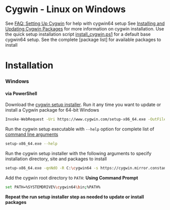 # Cygwin - Linux on Windows
See [FAQ: Setting Up Cygwin](https://www.cygwin.com/faq/faq.html#faq.setup.cli) for help with cygwin64 setup
See [Installing and Updating Cygwin Packages](https://www.cygwin.com/install.html) for more information on cygwin installation.
Use the quick setup installation script [install_cygwin.ps1](https://www.powershellgallery.com/packages/AppVeyorBYOC/1.0.21/Content/scripts%5CWindows%5Cinstall_cygwin.ps1) for a default base cygwin64 setup.
See the complete [package list] for available packages to install


# Installation
### Windows
#### via PowerShell
Download the [cygwin setup installer](https://www.cygwin.com/setup-x86_64.exe). Run it any time you want to update or install a Cygwin package for 64-bit Windows
```bash
Invoke-WebRequest -Uri https://www.cygwin.com/setup-x86_64.exe -OutFile setup-x86_64.exe
```

Run the cygwin setup executable with `--help` option for complete list of [command line arguments](https://www.cygwin.com/faq/faq.html#faq.setup.cli)
```bash
setup-x86_64.exe --help
```

Run the cygwin setup installer with the following arguments to specify installation directory, site and packages to install
```bash
setup-x86_64.exe -qnNdO -R C:\cygwin64 -s https://cygwin.mirror.constant.com -l C:\cygwin64\var\cache\setup -P [package-name] -P [package-name] ...
```

Add the cygwin root directory to `PATH`:
**Using Command Prompt**
```bash
set PATH=%SYSTEMDRIVE%\cygwin64\bin;%PATH%
```

**Repeat the run setup installer step as needed to update or install packages**
